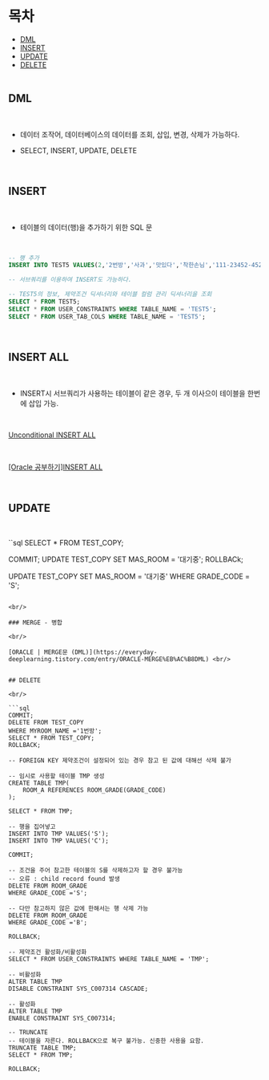 목차
=========
* [DML](#DML)</br>
* [INSERT](#INSERT)</br>
* [UPDATE](#UPDATE)</br>
* [DELETE](#DELETE)</br></br>

## DML 

<br/>

- 데이터 조작어, 데이터베이스의 데이터를 조회, 삽입, 변경, 삭제가 가능하다.

- SELECT, INSERT, UPDATE, DELETE

<br/>

## INSERT

<br/>

- 테이블의 데이터(행)을 추가하기 위한 SQL 문

<br/>

```sql
-- 행 추가
INSERT INTO TEST5 VALUES(2,'2번방','사과','맛있다','착한손님','111-23452-4524','S');

-- 서브쿼리를 이용하여 INSERT도 가능하다.

-- TEST5의 정보, 제약조건 딕셔너리와 테이블 컬럼 관리 딕셔너리을 조회
SELECT * FROM TEST5;
SELECT * FROM USER_CONSTRAINTS WHERE TABLE_NAME = 'TEST5';
SELECT * FROM USER_TAB_COLS WHERE TABLE_NAME = 'TEST5';
```

<br/>

## INSERT ALL

<br/>

- INSERT시 서브쿼리가 사용하는 테이블이 같은 경우, 두 개 이사으이 테이블을 한번에 삽입 가능.

<br/>

[Unconditional INSERT ALL](http://www.gurubee.net/lecture/2688)

<br/>
 

[[Oracle 공부하기]INSERT ALL](https://onnuri0.tistory.com/entry/Oracle-%EA%B3%B5%EB%B6%80%ED%95%98%EA%B8%B0INSERT-ALL)

<br/>

## UPDATE 

<br/>

``sql
SELECT * FROM TEST_COPY;

COMMIT;
UPDATE TEST_COPY
SET MAS_ROOM = '대기중';
ROLLBACk;

UPDATE TEST_COPY
SET MAS_ROOM = '대기중'
WHERE GRADE_CODE = 'S';
```

<br/>

### MERGE - 병합

<br/>

[ORACLE | MERGE문 (DML)](https://everyday-deeplearning.tistory.com/entry/ORACLE-MERGE%EB%AC%B8DML) <br/>


## DELETE

<br/>

```sql
COMMIT;
DELETE FROM TEST_COPY
WHERE MYROOM_NAME ='1번방';
SELECT * FROM TEST_COPY;
ROLLBACK;

-- FOREIGN KEY 제약조건이 설정되어 있는 경우 참고 된 값에 대해선 삭제 불가

-- 임시로 사용할 테이블 TMP 생성
CREATE TABLE TMP(
    ROOM_A REFERENCES ROOM_GRADE(GRADE_CODE)
);

SELECT * FROM TMP;

-- 행을 집어넣고
INSERT INTO TMP VALUES('S');
INSERT INTO TMP VALUES('C');

COMMIT;

-- 조건을 주어 참고한 테이블의 S를 삭제하고자 할 경우 불가능 
-- 오류 : child record found 발생
DELETE FROM ROOM_GRADE
WHERE GRADE_CODE ='S';

-- 다만 참고하지 않은 값에 한해서는 행 삭제 가능
DELETE FROM ROOM_GRADE
WHERE GRADE_CODE ='B';

ROLLBACK;

-- 제약조건 활성화/비활성화
SELECT * FROM USER_CONSTRAINTS WHERE TABLE_NAME = 'TMP';

-- 비활성화
ALTER TABLE TMP
DISABLE CONSTRAINT SYS_C007314 CASCADE;

-- 활성화
ALTER TABLE TMP
ENABLE CONSTRAINT SYS_C007314;

-- TRUNCATE
-- 테이블을 자른다. ROLLBACK으로 복구 불가능. 신중한 사용을 요함.
TRUNCATE TABLE TMP;
SELECT * FROM TMP;

ROLLBACK;
```
<br/>
